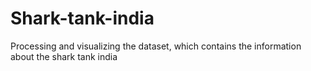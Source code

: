 # Shark-tank-india
Processing and visualizing the dataset, which contains the information about the shark tank india 

